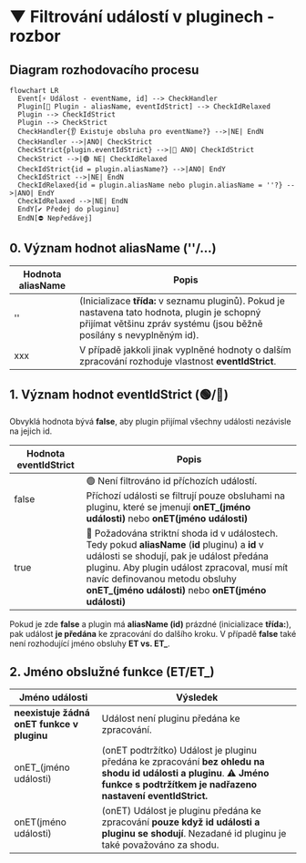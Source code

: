 # ▼ Filtrování událostí v pluginech - rozbor

## Diagram rozhodovacího procesu

```mermaid
flowchart LR
  Event[⚡ Událost - eventName, id] --> CheckHandler
  Plugin[🧩 Plugin - aliasName, eventIdStrict] --> CheckIdRelaxed
  Plugin --> CheckIdStrict
  Plugin --> CheckStrict
  CheckHandler{👂 Existuje obsluha pro eventName?} -->|NE| EndN
  CheckHandler -->|ANO| CheckStrict
  CheckStrict{plugin.eventIdStrict} -->|🔺 ANO| CheckIdStrict
  CheckStrict -->|🟢 NE| CheckIdRelaxed
  CheckIdStrict{id = plugin.aliasName?} -->|ANO| EndY
  CheckIdStrict -->|NE| EndN
  CheckIdRelaxed{id = plugin.aliasName nebo plugin.aliasName = ''?} -->|ANO| EndY
  CheckIdRelaxed -->|NE| EndN
  EndY[✔️ Předej do pluginu]
  EndN[⛔ Nepředávej]
```

## 0. Význam hodnot aliasName (''/...)

| Hodnota aliasName | Popis |
|---|---|
| '' | (Inicializace **třída:** v seznamu pluginů). Pokud je nastavena tato hodnota, plugin je schopný přijímat většinu zpráv systému (jsou běžně posílány s nevyplněným id). |
| xxx | V případě jakkoli jinak vyplněné hodnoty o dalším zpracování rozhoduje vlastnost **eventIdStrict**. |

## 1. Význam hodnot eventIdStrict (🟢/🔺)

Obvyklá hodnota bývá **false**, aby plugin přijímal všechny události nezávisle na jejich id.

| Hodnota eventIdStrict | Popis |
|---|---|
| false | 🟢 Není filtrováno id příchozích událostí. Příchozí události se filtrují pouze obsluhami na pluginu, které se jmenují **onET_(jméno události)** nebo **onET(jméno události)** |
| true | 🔺 Požadována striktní shoda id v událostech. Tedy pokud **aliasName** (**id** pluginu) a **id** v události se shodují, pak je událost předána pluginu. Aby plugin událost zpracoval, musí mít navíc definovanou metodu obsluhy **onET_(jméno události)** nebo **onET(jméno události)** |

Pokud je zde **false** a plugin má **aliasName (id)** prázdné (inicializace **třída:**), pak událost **je předána** ke zpracování do dalšího kroku. V případě **false** také není rozhodující jméno obsluhy **ET vs. ET_**.

## 2. Jméno obslužné funkce (ET/ET_)

| Jméno události | Výsledek |
|---|---|
| **neexistuje žádná onET funkce v pluginu** | Událost není pluginu předána ke zpracování. |
| onET_(jméno události) | (onET podtržítko) Událost je pluginu předána ke zpracování **bez ohledu na shodu id události a pluginu**. ⚠️ **Jméno funkce s podtržítkem je nadřazeno nastavení eventIdStrict.** |
| onET(jméno události) | (onET) Událost je pluginu předána ke zpracování **pouze když id události a pluginu se shodují**. Nezadané id pluginu je také považováno za shodu. |
